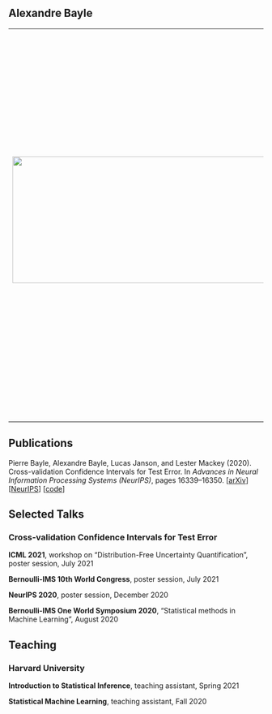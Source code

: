 ## Alexandre Bayle

<table class="imgtable"><tr><td>
<img src="../Photo_Alexandre_Bayle.jpg" alt="" width="700" height="250"/>&nbsp;</td>
<td align="left"><p>I am a rising third-year PhD student in the Department of Statistics at Harvard University, where I am fortunate to be advised by Professor <a href="http://lucasjanson.fas.harvard.edu/">Lucas Janson</a>. My research interests lie at the intersection of statistics, machine learning and probability.
</p>
<p>
Prior to Harvard, I received my M.S. (<a href="https://programmes.polytechnique.edu/en/ingenieur-polytechnicien-program/ingenieur-polytechnicien-program">Ingénieur Polytechnicien Program</a>) from the École Polytechnique with a specialization in Applied Mathematics and Computer Science.
</p>
</td></tr></table>

## Publications

Pierre Bayle, Alexandre Bayle, Lucas Janson, and Lester Mackey (2020). Cross-validation Confidence Intervals for Test Error. In _Advances in Neural Information Processing Systems (NeurIPS)_, pages 16339–16350.
[[arXiv](https://arxiv.org/abs/2007.12671)]
[[NeurIPS](https://papers.nips.cc/paper/2020/file/bce9abf229ffd7e570818476ee5d7dde-Paper.pdf)]
[[code](https://github.com/alexandre-bayle/cvci)]

## Selected Talks

### Cross-validation Confidence Intervals for Test Error

**ICML 2021**, workshop on “Distribution-Free Uncertainty Quantification”, poster session, July 2021

**Bernoulli-IMS 10th World Congress**, poster session, July 2021

**NeurIPS 2020**, poster session, December 2020

**Bernoulli-IMS One World Symposium 2020**, “Statistical methods in Machine Learning”, August 2020

## Teaching

### Harvard University

**Introduction to Statistical Inference**, teaching assistant, Spring 2021

**Statistical Machine Learning**, teaching assistant, Fall 2020
